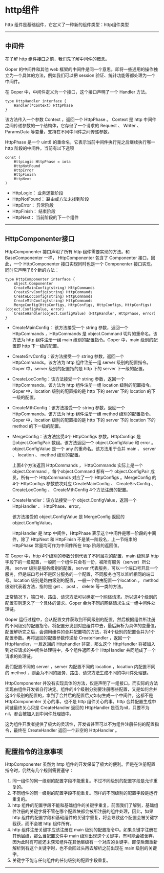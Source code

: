 # http组件

http 组件是基础组件，它定义了一种新的组件类型：http组件类型

---
## 中间件
在了解 http 组件接口之前，我们先了解中间件的概念。

Goper 的中间件和其他 web 框架的中间件是同一个意思。即将一些通用的操作独立为一个具体的方法，例如我们可以把 session 验证、统计功能等都处理为一个中间件。

在 Goper 中，中间件定义为一个接口，这个接口声明了一个 Handler 方法。
```
type HttpHandler interface {
	Handler(*Context) HttpPhase
}
```

该方法传入一个参数 Context ，返回一个 HttpPhase 。 Context 是 http 中间件之间传递参数的一个结构体，它存储了一个请求的 Request 、 Writer 、 ParamsData 等变量，支持在不同中间件之间传递参数。

HttpPhase 是一个 uint8 的重命名，它表示当前中间件执行完之后继续执行哪一 http 阶段的中间件。当前有以下选项
```
const (
	HttpLogic HttpPhase = iota
	HttpNotFound
	HttpError
	HttpFinish
	HttpNext
)
```

   - HttpLogic： 业务逻辑阶段
   - HttpNotFound： 路由或方法未找到阶段
   - HttpError： 异常阶段
   - HttpFinish： 结束阶段
   - HttpNext： 当前阶段的下一个组件

---
## HttpComponenter接口
HttpComponenter 接口声明了所有 http 组件需要实现的方法。和 BaseComponenter 一样， HttpComponenter 包含了 Componenter 接口，因此，一个 HttpComponenter 接口实现同时也是一个 Componenter 接口实现。同时它声明了6个新的方法：
```
type HttpComponenter interface {
	object.Componenter
	CreateMainConfig(string) HttpCommands
	CreateSrvConfig(string) HttpCommands
	CreateLocConfig(string) HttpCommands
	CreateMthConfig(string) HttpCommands
	MergeConfig(HttpConfigs, HttpConfigs, HttpConfigs, HttpConfigs) (object.ConfigValue, error)
	CreateHandler(object.ConfigValue) (HttpHandler, HttpPhase, error)
}
```

- CreateMainConfig： 该方法接受一个 string 参数，返回一个 HttpCommands ，HttpCommands 是 object.Command 切片的重命名。该方法为 http 组件注册一组 main 级别的配置指令。Goper 中，main 级别的配置即 http 下一级的配置。

- CreateSrvConfig：该方法接受一个 string 参数，返回一个 HttpCommands。该方法为 http 组件注册一组 server 级别的配置指令。Goper 中，server 级别的配置指的是 http 下的 server 下一级的配置。

- CreateLocConfig：该方法接受一个 string 参数，返回一个 HttpCommands。该方法为 http 组件注册一组 location 级别的配置指令。Goper 中，location 级别的配置指的是 http 下的 server 下的 location 的下一级的配置。

- CreateMthConfig：该方法接受一个 string 参数，返回一个 HttpCommands。该方法为 http 组件注册一组 method 级别的配置指令。Goper 中，location 级别的配置指的是 http 下的 server 下的 location 下的 method 的下一级的配置。

- MergeConfig：该方法接受4个 HttpConfigs 参数，HttpConfigs 是 []object.ConfigPair 数组。该方法返回一个 object.ConfigValue 和 error 。 object.ConfigValue 是一个 any 的重命名。该方法用于合并 main 、 server 、 location 、 method 级别的配置。
   
	 上面4个方法返回 HttpCommands ， HttpCommands 实际上是一个 object.Command ，每个object.Command 都有一个 object.ConfigPair 成员，所有一个 HttpCommands 对应了一个 HttpConfigs 。MergeConfig 的4个 HttpConfigs 参数依次对应 CreateMainConfig 、 CreateSrvConfig 、 CreateLocConfig 、 CreateMthConfig 4个方法注册的配置。

- CreateHandler：该方法接受一个 object.ConfigValue，返回一个 HttpHandler 、 HttpPhase、error。

   该方法接受的 object.ConfigValue 是 MergeConfig 返回的 object.ConfigValue。
	 
	 HttpHandler 是 http 中间件，HttpPhase 表示这个中间件是哪一阶段的中间件，除了 HttpNext 和 HttpFinish 不是某一阶段名，上一节结束的 HttpPhase 常量均可作为中间件所在 http 阶段的返回值。

在 Goper 中，http 4个级别的参数分别代表了不同层次的配置，main 级别是 http 字段下的一级配置，一般同一个组件只会有一份，被所有服务（server）所公用。 server 级别是服务级别的配置，server 代表服务，可以一个端口号开启一个服务，但是端口号并不是区分服务的一个配置，不同服务也可以监听相同的端口号。location 级别是路由级别的配置，一般一个路由配置一个location 。 method 级别代表着方法，指的是 get 、 post 、 delete 等一类的方法。

正常情况下，端口号、路由、请求方法可以确定一个网络请求。所以这4个级别的配置实则定义了一个具体的请求。Goper 会为不同的网络请求生成一组中间件处理链。

Goper 运行过程中，会从配置文件获取到不同级别的配置，然后根据组件所注册的不同级别的配置指令，将配置分发到对应组件中去，最后解析为具体的变量值，配置解析完之后，会调用组件的合并配置项的方法，将4个级别的配置合并为1个配置参数。再将返回的配置参数传递给 CreateHandler ，返回一个 HttpHandler，一旦返回的 Httphandler 非空，那么这个 HttpHandler 将被加入到对应请求的中间件处理链中，多个组件返回多个 HttpHandler 共同组成了一个请求的处理链。

我们配置不同的 server ，server 内配置不同的 location ，location 内配置不同的 method ，则会为不同的服务、路由、请求方法生成不同的中间件处理链。

HttpComponenter 并没有实现具体的方法，仅是声明了一组接口。而实际的方法实现由组件开发者自行决定。组件的4个级别分别要注册哪些配置，又是如何合并这4个级别的配置的，拿到了合并后的配置后又如何生成一个中间件。这都不是 HttpComponenter 关心的事，也不是 http 组件关心的事。http 合并配置生成中间链最终关心只是 CreateHandler 返回的 HttpHandler 是否为nil，只要不为 nil，都会被加入到中间件处理链中。

这为组件开发者提供了极大的灵活性，开发者甚至可以不为组件注册任何的配置指令，最终在 CreateHandler 返回一个非空的 HttpHandler 。

---
## 配置指令的注意事项
HttpComponenter 虽然为 http 组件的开发保留了极大的便利。但是在注册配置指令时，仍然有几个规则需要遵守：
1. 同一组件的同一级别的配置字段不能重复。不过不同级别的配置字段是允许重复的。
2. 不同组件的同一级别的配置字段不能重复。同样的不同级别的配置字段是运行重复的。
3. http 组件的配置字段不能和基础组件的关键字重复。前面我们了解到，基础组件注册的关键字将不管在哪个配置块都会被所注册的组件处理，因此，如果 http 组件的配置字段和基础组件的关键字重复，将会导致这个配置会被关键字截获，而不会被 http 组件所有。
4. http 组件注册关键字应该注册在 main 级别的配置指令中。如果关键字注册在其他层级，那么当配置文件中 main 级别出现这个关键字，有可能会被舍弃，因为此时有可能还未获知组件在其他层级有一个对应的关键字。即便后面重新解析到有这个关键字时，也不会回过头再去解析之前出现在 main 级别的关键字。
5. 关键字不能与任何组件的任何级别的配置字段重复。

---